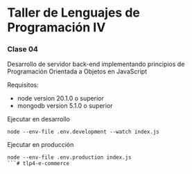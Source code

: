 # Taller de Lenguajes de Programación IV

### Clase 04

Desarrollo de servidor back-end implementando principios de Programación Orientada a Objetos en JavaScript

Requisitos:
- node version 20.1.0 o superior
- mongodb version 5.1.0 o superior


Ejecutar en desarrollo
```	
node --env-file .env.development --watch index.js
```

Ejecutar en producción
```
node --env-file .env.production index.js
```#   t l p 4 - e - c o m m e r c e  
 